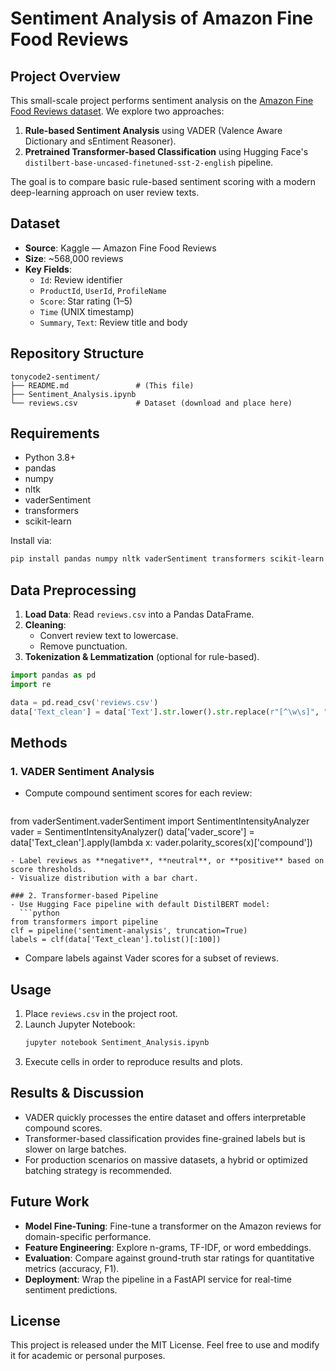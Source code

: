 # Sentiment Analysis of Amazon Fine Food Reviews

## Project Overview
This small-scale project performs sentiment analysis on the [Amazon Fine Food Reviews dataset](https://www.kaggle.com/datasets/snap/amazon-fine-food-reviews). We explore two approaches:

1. **Rule-based Sentiment Analysis** using VADER (Valence Aware Dictionary and sEntiment Reasoner).
2. **Pretrained Transformer-based Classification** using Hugging Face's `distilbert-base-uncased-finetuned-sst-2-english` pipeline.

The goal is to compare basic rule-based sentiment scoring with a modern deep-learning approach on user review texts.

## Dataset
- **Source**: Kaggle — Amazon Fine Food Reviews
- **Size**: ~568,000 reviews
- **Key Fields**:
  - `Id`: Review identifier
  - `ProductId`, `UserId`, `ProfileName`
  - `Score`: Star rating (1–5)
  - `Time` (UNIX timestamp)
  - `Summary`, `Text`: Review title and body

## Repository Structure
```
tonycode2-sentiment/
├── README.md               # (This file)
├── Sentiment_Analysis.ipynb
└── reviews.csv             # Dataset (download and place here)
```

## Requirements
- Python 3.8+
- pandas
- numpy
- nltk
- vaderSentiment
- transformers
- scikit-learn

Install via:
```bash
pip install pandas numpy nltk vaderSentiment transformers scikit-learn
```

## Data Preprocessing
1. **Load Data**: Read `reviews.csv` into a Pandas DataFrame.
2. **Cleaning**:
   - Convert review text to lowercase.
   - Remove punctuation.
3. **Tokenization & Lemmatization** (optional for rule-based).

```python
import pandas as pd
import re

data = pd.read_csv('reviews.csv')
data['Text_clean'] = data['Text'].str.lower().str.replace(r"[^\w\s]", "", regex=True)
```

## Methods

### 1. VADER Sentiment Analysis
- Compute compound sentiment scores for each review:
  ```python
from vaderSentiment.vaderSentiment import SentimentIntensityAnalyzer
vader = SentimentIntensityAnalyzer()
data['vader_score'] = data['Text_clean'].apply(lambda x: vader.polarity_scores(x)['compound'])
```
- Label reviews as **negative**, **neutral**, or **positive** based on score thresholds.
- Visualize distribution with a bar chart.

### 2. Transformer-based Pipeline
- Use Hugging Face pipeline with default DistilBERT model:
  ```python
from transformers import pipeline
clf = pipeline('sentiment-analysis', truncation=True)
labels = clf(data['Text_clean'].tolist()[:100])
```
- Compare labels against Vader scores for a subset of reviews.

## Usage
1. Place `reviews.csv` in the project root.
2. Launch Jupyter Notebook:
   ```bash
   jupyter notebook Sentiment_Analysis.ipynb
   ```
3. Execute cells in order to reproduce results and plots.

## Results & Discussion
- VADER quickly processes the entire dataset and offers interpretable compound scores.
- Transformer-based classification provides fine-grained labels but is slower on large batches.
- For production scenarios on massive datasets, a hybrid or optimized batching strategy is recommended.

## Future Work
- **Model Fine-Tuning**: Fine-tune a transformer on the Amazon reviews for domain-specific performance.
- **Feature Engineering**: Explore n-grams, TF-IDF, or word embeddings.
- **Evaluation**: Compare against ground-truth star ratings for quantitative metrics (accuracy, F1).
- **Deployment**: Wrap the pipeline in a FastAPI service for real-time sentiment predictions.

## License
This project is released under the MIT License. Feel free to use and modify it for academic or personal purposes.

